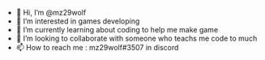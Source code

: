 - 👋 Hi, I’m @mz29wolf
- 👀 I’m interested in games developing
- 🌱 I’m currently learning about coding to help me make game
- 💞️ I’m looking to collaborate with someone who teachs me code to much
- 📫 How to reach me : mz29wolf#3507 in discord

<!---
mz29wolf/mz29wolf is a ✨ special ✨ repository because its `README.md` (this file) appears on your GitHub profile.
You can click the Preview link to take a look at your changes.
--->
